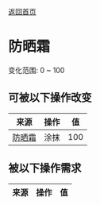 [返回首页](index.md)  
# 防晒霜  
变化范围: 0 ~ 100  
## 可被以下操作改变  
来源  |  操作  |  值  
----  |  ----  |  ----  
[防晒霜](SunScreen.md)  |  涂抹  |  100  
## 被以下操作需求  
来源  |  操作  |  值  
----  |  ----  |  ----  
